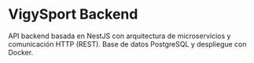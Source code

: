 # VigySport Backend
API backend basada en NestJS con arquitectura de microservicios y comunicación HTTP (REST). Base de datos PostgreSQL y despliegue con Docker.
